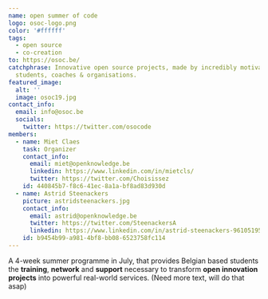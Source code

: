 ```yaml
---
name: open summer of code
logo: osoc-logo.png
color: '#ffffff'
tags:
  - open source
  - co-creation
to: https://osoc.be/
catchphrase: Innovative open source projects, made by incredibly motivated
  students, coaches & organisations.
featured_image:
  alt: ''
  image: osoc19.jpg
contact_info:
  email: info@osoc.be
  socials:
    twitter: https://twitter.com/osocode
members:
  - name: Miet Claes
    task: Organizer
    contact_info:
      email: miet@openknowledge.be
      linkedin: https://www.linkedin.com/in/mietcls/
      twitter: https://twitter.com/Choisissez
    id: 440845b7-f8c6-41ec-8a1a-bf8ad83d930d
  - name: Astrid Steenackers
    picture: astridsteenackers.jpg
    contact_info:
      email: astrid@openknowledge.be
      twitter: https://twitter.com/SteenackersA
      linkedin: https://www.linkedin.com/in/astrid-steenackers-96105195/
    id: b9454b99-a981-4bf8-bb08-6523758fc114
---
```


A 4-week summer programme in July, that provides Belgian based students the **training**, **network** and **support** necessary to transform **open innovation projects** into powerful real-world services. (Need more text, will do that asap)
